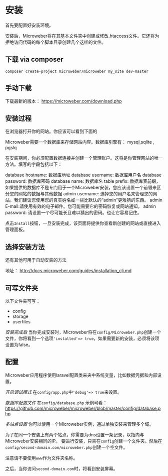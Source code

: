 # 安装

首先要配置好安装环境。

安装后，Microweber将在其基本文件夹中创建或修改.htaccess文件。它还将为拒绝访问代码的每个脚本目录创建几个这样的文件。

## 下载 via composer

```
composer create-project microweber/microweber my_site dev-master
```

## 手动下载

下载最新的版本： https://microweber.com/download.php


## 安装过程

在浏览器打开你的网站。你应该可以看到下面的


Microweber需要一个数据库来存储网站内容。数据库引擎有： mysql,sqlite , pgslq

在安装期间，你必须配置数据连接并创建一个管理账户。这将是你管理网站的唯一方法。填写的字段包括以下：

database hostname: 数据库地址
database username: 数据库用户名
database password:  数据库密码
database name:  数据库名
table prefix: 数据库表前缀，如果提供的数据库不是专门用于一个Microweber安装，您应该设置一个前缀来区分您的网站的数据与其他数据
admin username: 选择您的用户名来管理您的网站。我们建议您使用您的真实姓名或一些比默认的“admin”更难猜的东西。
admin E-mail:请使用有效的电子邮件。您可能需要它的密码恢复或网站通知。
admin password: 请设置一个尽可能长且难以猜出的密码。也让它容易记住。

点击`Install`按钮，一旦安装完成，该页面将提供你查看新创建的网站或直接进入管理面板。


## 选择安装方法

还有其他可用于自动安装的方法

地址： http://docs.microweber.com/guides/installation_cli.md


## 可写文件夹

以下文件夹可写：
* config
* storage
* userfiles

*安装完成后*
当你完成安装时，Microweber将在`config/Microweber.php`创建一个文件，你将看到一个选项`'installed'=> true`，如果需要新的安装，必须将该项设置为false。


## 配置

Microweber应用程序使用laravel配置类来夹中系统变量，比如数据凭据和内部设置。

*开启调试模式*
在`config/app.php`中`'debug'=> true`来设置。

*数据库配置文件*
在`config/database.php` 
示例可看：https://github.com/microweber/microweber/blob/master/config/database.php

*多站点设置*
你可以使用一个Microweber实例，通过单独安装来管理多个域。

为了在同一个安装上有两个站点，你需要为dns设置一条记录，以指向与Microweber安装相同的IP。
要进行安装，只需在`config`创建一个文件夹。然后在`config/second-domain.com/microweber.php`创建一个空文件。

注意请不要使用`www`作为文件夹名称。

之后，当你访问`second-domain.com`时，将看到安装屏幕。

















